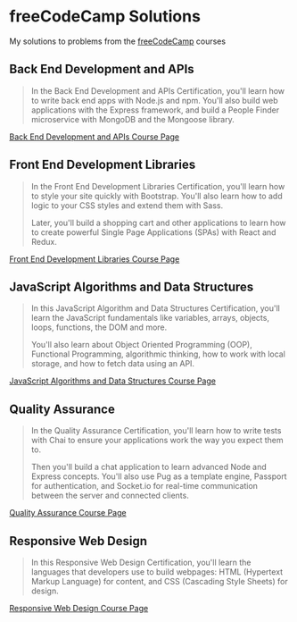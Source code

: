 # freeCodeCamp Solutions
My solutions to problems from the [freeCodeCamp](https://www.freecodecamp.org/learn) courses

## Back End Development and APIs

> In the Back End Development and APIs Certification, you'll learn how to write back end apps with Node.js and npm. You'll also build web applications with the Express framework, and build a People Finder microservice with MongoDB and the Mongoose library.

[Back End Development and APIs Course Page](https://www.freecodecamp.org/learn/back-end-development-and-apis/)


## Front End Development Libraries

> In the Front End Development Libraries Certification, you'll learn how to style your site quickly with Bootstrap. You'll also learn how to add logic to your CSS styles and extend them with Sass.
> 
> Later, you'll build a shopping cart and other applications to learn how to create powerful Single Page Applications (SPAs) with React and Redux.

[Front End Development Libraries Course Page](https://www.freecodecamp.org/learn/front-end-development-libraries/)


## JavaScript Algorithms and Data Structures

> In this JavaScript Algorithm and Data Structures Certification, you'll learn the JavaScript fundamentals like variables, arrays, objects, loops, functions, the DOM and more.
>
> You'll also learn about Object Oriented Programming (OOP), Functional Programming, algorithmic thinking, how to work with local storage, and how to fetch data using an API.

[JavaScript Algorithms and Data Structures Course Page](https://www.freecodecamp.org/learn/javascript-algorithms-and-data-structures-v8/)


## Quality Assurance

> In the Quality Assurance Certification, you'll learn how to write tests with Chai to ensure your applications work the way you expect them to.
>
> Then you'll build a chat application to learn advanced Node and Express concepts. You'll also use Pug as a template engine, Passport for authentication, and Socket.io for real-time communication between the server and connected clients.

[Quality Assurance Course Page](https://www.freecodecamp.org/learn/quality-assurance/)


## Responsive Web Design

> In this Responsive Web Design Certification, you'll learn the languages that developers use to build webpages: HTML (Hypertext Markup Language) for content, and CSS (Cascading Style Sheets) for design.

[Responsive Web Design Course Page](https://www.freecodecamp.org/learn/2022/responsive-web-design/)
